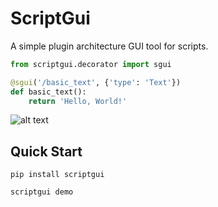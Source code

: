 # ScriptGui

A simple plugin architecture GUI tool for scripts.

```python
from scriptgui.decorator import sgui

@sgui('/basic_text', {'type': 'Text'})
def basic_text():
    return 'Hello, World!'
```

![alt text](https://github.com/tylerhjones/scriptgui/blob/main/readme/text_demo.png?raw=true)

## Quick Start

```
pip install scriptgui
```
```
scriptgui demo
```